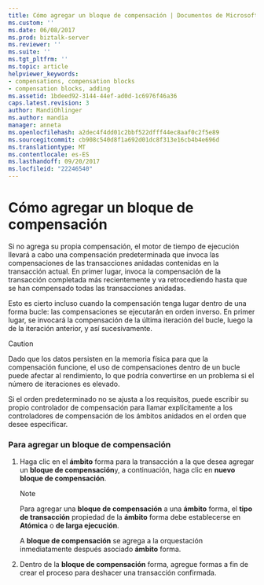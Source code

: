 ```yaml
---
title: Cómo agregar un bloque de compensación | Documentos de Microsoft
ms.custom: ''
ms.date: 06/08/2017
ms.prod: biztalk-server
ms.reviewer: ''
ms.suite: ''
ms.tgt_pltfrm: ''
ms.topic: article
helpviewer_keywords:
- compensations, compensation blocks
- compensation blocks, adding
ms.assetid: 1bdeed92-3144-44ef-ad0d-1c6976f46a36
caps.latest.revision: 3
author: MandiOhlinger
ms.author: mandia
manager: anneta
ms.openlocfilehash: a2dec4f4dd01c2bbf522dfff44ec8aaf0c2f5e89
ms.sourcegitcommit: cb908c540d8f1a692d01dc8f313e16cb4b4e696d
ms.translationtype: MT
ms.contentlocale: es-ES
ms.lasthandoff: 09/20/2017
ms.locfileid: "22246540"
---
```

# <a name="how-to-add-a-compensation-block"></a>Cómo agregar un bloque de compensación
Si no agrega su propia compensación, el motor de tiempo de ejecución llevará a cabo una compensación predeterminada que invoca las compensaciones de las transacciones anidadas contenidas en la transacción actual. En primer lugar, invoca la compensación de la transacción completada más recientemente y va retrocediendo hasta que se han compensado todas las transacciones anidadas.  
  
 Esto es cierto incluso cuando la compensación tenga lugar dentro de una forma bucle: las compensaciones se ejecutarán en orden inverso. En primer lugar, se invocará la compensación de la última iteración del bucle, luego la de la iteración anterior, y así sucesivamente.  
  
> [!CAUTION]
>  Dado que los datos persisten en la memoria física para que la compensación funcione, el uso de compensaciones dentro de un bucle puede afectar al rendimiento, lo que podría convertirse en un problema si el número de iteraciones es elevado.  
  
 Si el orden predeterminado no se ajusta a los requisitos, puede escribir su propio controlador de compensación para llamar explícitamente a los controladores de compensación de los ámbitos anidados en el orden que desee especificar.  
  
### <a name="to-add-a-compensation-block"></a>Para agregar un bloque de compensación  
  
1.  Haga clic en el **ámbito** forma para la transacción a la que desea agregar un **bloque de compensación**y, a continuación, haga clic en **nuevo bloque de compensación**.  
  
    > [!NOTE]
    >  Para agregar una **bloque de compensación** a una **ámbito** forma, el **tipo de transacción** propiedad de la **ámbito** forma debe establecerse en **Atómica** o **de larga ejecución**.  
  
     A **bloque de compensación** se agrega a la orquestación inmediatamente después asociado **ámbito** forma.  
  
2.  Dentro de la **bloque de compensación** forma, agregue formas a fin de crear el proceso para deshacer una transacción confirmada.